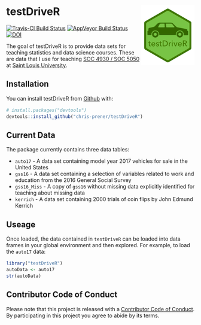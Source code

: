 
<!-- README.md is generated from README.Rmd. Please edit that file -->
testDriveR <img src="man/figures/logo.png" align="right" />
===========================================================

[![Travis-CI Build Status](https://travis-ci.org/chris-prener/testDriveR.svg?branch=master)](https://travis-ci.org/chris-prener/testDriveR) [![AppVeyor Build Status](https://ci.appveyor.com/api/projects/status/github/chris-prener/testDriveR?branch=master&svg=true)](https://ci.appveyor.com/project/chris-prener/testDriveR) [![DOI](https://zenodo.org/badge/95270521.svg)](https://zenodo.org/badge/latestdoi/95270521)

The goal of testDriveR is to provide data sets for teaching statistics and data science courses. These are data that I use for teaching [SOC 4930 / SOC 5050](https://slu-soc5050.github.io) at [Saint Louis University](https://slu.edu).

Installation
------------

You can install testDriveR from [Github](https://github.com/chris-prener/testDriveR) with:

``` r
# install.packages("devtools")
devtools::install_github("chris-prener/testDriveR")
```

Current Data
------------

The package currently contains three data tables:

-   `auto17` - A data set containing model year 2017 vehicles for sale in the United States
-   `gss16` - A data set containing a selection of variables related to work and education from the 2016 General Social Survey
-   `gss16_Miss` - A copy of `gss16` without missing data explicitly identified for teaching about missing data
-   `kerrich` - A data set containing 2000 trials of coin flips by John Edmund Kerrich

Useage
------

Once loaded, the data contained in `testDriveR` can be loaded into data frames in your global environment and then explored. For example, to load the `auto17` data:

``` r
library("testDriveR")
autoData <- auto17
str(autoData)
```

Contributor Code of Conduct
---------------------------

Please note that this project is released with a [Contributor Code of Conduct](CONDUCT.md). By participating in this project you agree to abide by its terms.
